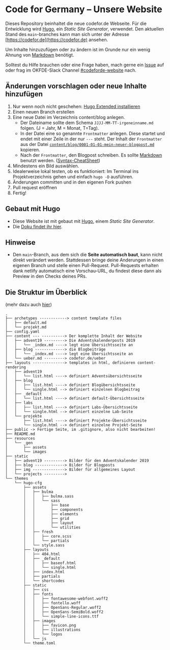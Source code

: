 # Code for Germany – Unsere Website

Dieses Repository beinhaltet die neue codefor.de Webseite. Für die Entwicklung wird [Hugo](https://gohugo.io/getting-started/installing/), ein *Static Site Generator*, verwendet. Den aktuellen Stand des `main`-branches kann man sich unter der Adresse [https://codefor.de](https://codefor.de) ansehen.

Um Inhalte hinzuzufügen oder zu ändern ist im Grunde nur ein wenig Ahnung von [Markdown](https://www.markdownguide.org/getting-started/) benötigt.

Solltest du Hilfe brauchen oder eine Frage haben, mach gerne ein [Issue](https://github.com/okfde/codefor.de/issues) auf oder frag im OKFDE-Slack Channel [#codeforde-website](https://openknowledgegermany.slack.com/messages/codeforde-website/) nach.

## Änderungen vorschlagen oder neue Inhalte hinzufügen

1. Nur wenn noch nicht geschehen: [Hugo Extended installieren](https://gohugo.io/getting-started/installing/)
5. Einen neuen Branch erstellen
2. Eine neue Datei im Verzeichnis content/blog anlegen.
    - Der Dateiname sollte dem Schema `JJJJ-MM-TT-irgeneinname.md` folgen. (J = Jahr, M = Monat, T=Tag).
    - In der Datei eine so genannte `Frontmatter` anlegen. Diese startet und endet mit einer Zeile in der nur `---` steht. Der Inhalt der `Frontmatter` aus der Datei [`content/blog/0001-01-01-mein-neuer-blogpost.md`](content/blog/content/blog/0001-01-01-mein-neuer-blogpost.md) kopieren.
    - Nach der `Frontmatter`, den Blogpost schreiben. Es sollte [Markdown](https://www.markdownguide.org/getting-started/) benutzt werden. ([Syntax-CheatSheet](https://www.markdownguide.org/cheat-sheet/))
3. Mindestens ein Bild auswählen.
4. Idealerweise lokal testen, ob es funktioniert: Im Terminal ins Projektverzeichnis gehen und einfach `hugo -D` ausführen.
5. Änderungen committen und in den eigenen Fork pushen
7. Pull request eröffnen
6. Fertig!

## Gebaut mit Hugo
* Diese Website ist mit gebaut mit [Hugo](https://gohugo.io), einem *Static Site Generator*.
* Die [Doku findet ihr hier](https://gohugo.io/documentation/).

## Hinweise
* Den `main`-Branch, aus dem sich die **Seite automatisch baut**, kann nicht direkt verändert werden. Stattdessen bringe deine Anderungen in einen eigenen Branch und stelle einen Pull-Request. Pull-Requests erhalten dank netlify automatisch eine Vorschau-URL, du findest diese dann als Preview in den Checks deines PRs.


## Die Struktur im Überblick
(mehr dazu auch [hier](https://gohugo.io/getting-started/directory-structure/#readout))

```
.
├── archetypes ------------> content template files
│   ├── default.md
│   └── projekt.md
├── config.yaml
├── content --- ----------> Der komplette Inhalt der Website
│   ├── advent19 ---------> Die Adventskalenderposts 2019
│   │   └── _index.md ----> legt eine Übersichtsseite an
│   ├── blog -------------> die Blogbeiträge
│   │   └── _index.md ----> legt eine Übersichtsseite an
│   └── ueber.md ---------> codefor.de/ueber
├── layouts --------------> templates in html, definieren content-rendering
│   ├── advent19
│   │   └── list.html ----> definiert Adventsübersichtsseite
│   ├── blog
│   │   ├── list.html ----> definiert Blogübersichtsseite
│   │   └── single.html --> definiert einzelnen Blogbeitrag
│   ├── _default
│   │   └── list.html ----> definiert default-Übersichtsseite
│   ├── labs
│   │   ├── list.html ----> definiert Labs-Übersichtsseite
│   │   └── single.html --> definiert einzelne Lab-Seite
│   └── projekte
│       ├── list.html ----> definiert Projekte-Übersichtsseite
│       └── single.html --> definiert einzelne Projekt-Seite
├── public -> Fertige Seite, im .gitignore, also nicht bearbeiten!
├── README.md
├── resources
│   └── _gen
│       ├── assets
│       └── images
├── static
│   ├── advent19 ---------> Bilder für den Adventskalender 2019
│   ├── blog -------------> Bilder für Blogposts
│   ├── img --------------> Bilder für allgemeines Layout
│   └── projects --------->
└── themes
    └── hugo-cfg
        ├── assets
        │   ├── bulma
        │   │   ├── bulma.sass
        │   │   └── sass
        │   │       ├── base
        │   │       ├── components
        │   │       ├── elements
        │   │       ├── grid
        │   │       ├── layout
        │   │       └── utilities
        │   ├── fresh
        │   │   ├── core.scss
        │   │   └── partials
        │   └── style.sass
        ├── layouts
        │   ├── 404.html
        │   ├── _default
        │   │   ├── baseof.html
        │   │   └── single.html
        │   ├── index.html
        │   ├── partials
        │   └── shortcodes
        ├── static
        │   ├── css
        │   ├── fonts
        │   │   ├── fontawesome-webfont.woff2
        │   │   ├── fontello.woff
        │   │   ├── OpenSans-Regular.woff2
        │   │   ├── OpenSans-SemiBold.woff2
        │   │   └── simple-line-icons.ttf
        │   ├── images
        │   │   ├── favicon.png
        │   │   ├── illustrations
        │   │   └── logos
        │   └── js
        └── theme.toml


```
